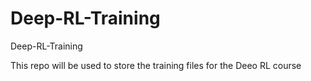 # Deep-RL-Training
Deep-RL-Training

This repo will be used to store the training files for the Deeo RL course
